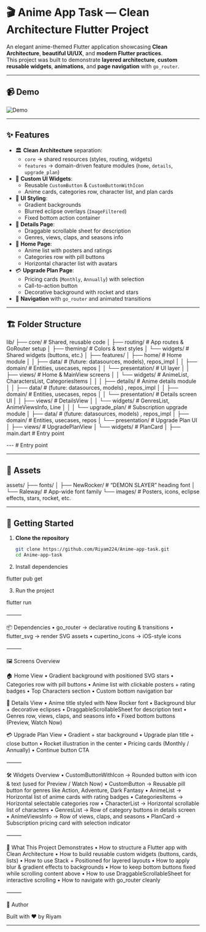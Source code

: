 # 🎬 Anime App Task — Clean Architecture Flutter Project

An elegant anime-themed Flutter application showcasing **Clean Architecture**, **beautiful UI/UX**, and **modern Flutter practices**.  
This project was built to demonstrate **layered architecture**, **custom reusable widgets**, **animations**, and **page navigation** with `go_router`.

---

## 📹 Demo

![Demo](screenshots/demo.gif)

---

## ✨ Features

- 🏛 **Clean Architecture** separation:
  - `core` → shared resources (styles, routing, widgets)
  - `features` → domain-driven feature modules (`home`, `details`, `upgrade_plan`)
- 🎨 **Custom UI Widgets**:
  - Reusable `CustomButton` & `CustomButtonWithIcon`
  - Anime cards, categories row, character list, and plan cards
- 🌈 **UI Styling**:
  - Gradient backgrounds
  - Blurred eclipse overlays (`ImageFiltered`)
  - Fixed bottom action container
- 📜 **Details Page**:
  - Draggable scrollable sheet for description
  - Genres, views, claps, and seasons info
- 🎥 **Home Page**:
  - Anime list with posters and ratings
  - Categories row with pill buttons
  - Horizontal character list with avatars
- 💳 **Upgrade Plan Page**:
  - Pricing cards (`Monthly`, `Annually`) with selection
  - Call-to-action button
  - Decorative background with rocket and stars
- 🚀 **Navigation** with `go_router` and animated transitions

---

## 🏗 Folder Structure

lib/
├── core/                          # Shared, reusable code
│   ├── routing/                   # App routes & GoRouter setup
│   ├── theming/                   # Colors & text styles
│   └── widgets/                   # Shared widgets (buttons, etc.)
│
├── features/
│   ├── home/                      # Home module
│   │   ├── data/                  # (future: datasources, models), repos_impl
│   │   ├── domain/                # Entities, usecases, repos
│   │   └── presentation/          # UI layer
│   │       ├── views/             # Home & MainView screens
│   │       └── widgets/           # AnimeList, CharactersList, CategoriesItems
│   │
│   ├── details/                   # Anime details module
│   │   ├── data/                  # (future: datasources, models) , repos_impl
│   │   ├── domain/                # Entities, usecases, repos
│   │   └── presentation/          # Details screen UI
│   │       ├── views/             # DetailsView
│   │       └── widgets/           # GenresList, AnimeViewsInfo, Line
│   │
│   └── upgrade_plan/              # Subscription upgrade module
│       ├── data/                  # (future: datasources, models) , repos_impl
│       ├── domain/                # Entities, usecases, repos
│       └── presentation/          # Upgrade Plan UI
│           ├── views/             # UpgradePlanView
│           └── widgets/           # PlanCard
│
├── main.dart                      # Entry point

---                     # Entry point

---

## 📂 Assets

assets/
├── fonts/
│   ├── NewRocker/                 # “DEMON SLAYER” heading font
│   └── Raleway/                   # App-wide font family
└── images/                        # Posters, icons, eclipse effects, stars, rocket, etc.

---

## 🚀 Getting Started

1. **Clone the repository**

   ```bash
   git clone https://github.com/Riyam224/Anime-app-task.git
   cd Anime-app-task

2. Install dependencies

flutter pub get

 3. Run the project

flutter run

⸻

📦 Dependencies
 • go_router → declarative routing & transitions
 • flutter_svg → render SVG assets
 • cupertino_icons → iOS-style icons

⸻

🖼 Screens Overview

🏠 Home View
 • Gradient background with positioned SVG stars
 • Categories row with pill buttons
 • Anime list with clickable posters + rating badges
 • Top Characters section
 • Custom bottom navigation bar

📄 Details View
 • Anime title styled with New Rocker font
 • Background blur + decorative eclipses
 • DraggableScrollableSheet for description text
 • Genres row, views, claps, and seasons info
 • Fixed bottom buttons (Preview, Watch Now)

💳 Upgrade Plan View
 • Gradient + star background
 • Upgrade plan title + close button
 • Rocket illustration in the center
 • Pricing cards (Monthly / Annually)
 • Continue button CTA

⸻

🛠 Widgets Overview
 • CustomButtonWithIcon → Rounded button with icon & text (used for Preview / Watch Now)
 • CustomButton → Reusable pill button for genres like Action, Adventure, Dark Fantasy
 • AnimeList → Horizontal list of anime cards with rating badges
 • CategoriesItems → Horizontal selectable categories row
 • CharacterList → Horizontal scrollable list of characters
 • GenresList → Row of category buttons in details screen
 • AnimeViewsInfo → Row of views, claps, and seasons
 • PlanCard → Subscription pricing card with selection indicator

⸻

📖 What This Project Demonstrates
 • How to structure a Flutter app with Clean Architecture
 • How to build reusable custom widgets (buttons, cards, lists)
 • How to use Stack + Positioned for layered layouts
 • How to apply blur & gradient effects to backgrounds
 • How to keep bottom buttons fixed while scrolling content above
 • How to use DraggableScrollableSheet for interactive scrolling
 • How to navigate with go_router cleanly

⸻

👤 Author

Built with ❤️ by Riyam

---
